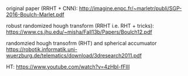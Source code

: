 original paper (RRHT + CNN):
http://imagine.enpc.fr/~marletr/publi/SGP-2016-Boulch-Marlet.pdf

robust randomized hough transform (RRHT i.e. RHT + tricks):
https://www.cs.jhu.edu/~misha/Fall13b/Papers/Boulch12.pdf

randomzied hough transofrm (RHT) and spherical accumuator
https://robotik.informatik.uni-wuerzburg.de/telematics/download/3dresearch2011.pdf

HT:
https://www.youtube.com/watch?v=4zHbI-fFIlI
